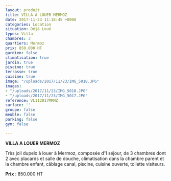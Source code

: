 ```yaml
---
layout: produit
title: VILLA A LOUER MERMOZ
date: 2017-11-23 11:18:45 +0000
categories: Location
situation: Déjà Loué
types: Villa
chambres: 3
quartiers: Mermoz
prix: 850.000 HT
gardien: false
climatisation: true
jardin: true
piscine: true
terrasse: true
cuisine: true
image: "/uploads/2017/11/23/IMG_5018.JPG"
images:
- "/uploads/2017/11/23/IMG_5018.JPG"
- "/uploads/2017/11/23/IMG_5017.JPG"
reference: VL112017MRMZ
surface: ''
groupe: false
meuble: false
parking: false
gym: false

---
```

**VILLA A LOUER MERMOZ**

Très joli dupelx à louer à Mermoz, composée d’1 séjour, de 3 chambres dont 2 avec placards et salle de douche, climatisation dans la chambre parent et la chambre enfant, câblage canal, piscine, cuisine ouverte, toilette visiteurs.

**Prix** : 850.000 HT